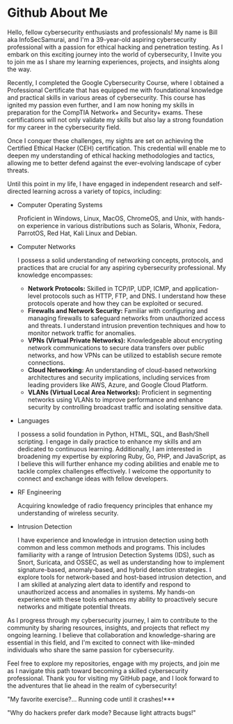 # Github About Me

Hello, fellow cybersecurity enthusiasts and professionals! My name is Bill aka InfoSecSamurai, and I'm a 39-year-old aspiring cybersecurity professional with a passion for ethical hacking and penetration testing. As I embark on this exciting journey into the world of cybersecurity, I Invite you to join me as I share my learning experiences, projects, and insights along the way.

Recently, I completed the Google Cybersecurity Course, where I obtained a Professional Certificate that has equipped me with foundational knowledge and practical skills in various areas of cybersecurity. This course has ignited my passion even further, and I am now honing my skills in preparation for the CompTIA Network+ and Security+ exams. These certifications will not only validate my skills but also lay a strong foundation for my career in the cybersecurity field.

Once I conquer these challenges, my sights are set on achieving the Certified Ethical Hacker (CEH) certification. This credential will enable me to deepen my understanding of ethical hacking methodologies and tactics, allowing me to better defend against the ever-evolving landscape of cyber threats.

Until this point in my life, I have engaged in independent research and self-directed learning across a variety of topics, including:

- Computer Operating Systems
    
    Proficient in Windows, Linux, MacOS, ChromeOS, and Unix, with hands-on experience in various distributions such as Solaris, Whonix, Fedora, ParrotOS, Red Hat, Kali Linux and Debian. 
    

- Computer Networks
    
    I possess a solid understanding of networking concepts, protocols, and practices that are crucial for any aspiring cybersecurity professional. My knowledge encompasses:
    
    - **Network Protocols:** Skilled in TCP/IP, UDP, ICMP,
    and application-level protocols such as HTTP, FTP, and DNS. I understand how these protocols operate and how they can be exploited or secured.
    - **Firewalls and Network Security:** Familiar with
    configuring and managing firewalls to safeguard networks from
    unauthorized access and threats. I understand intrusion prevention
    techniques and how to monitor network traffic for anomalies.
    - **VPNs (Virtual Private Networks):** Knowledgeable
    about encrypting network communications to secure data transfers over
    public networks, and how VPNs can be utilized to establish secure remote connections.
    - **Cloud Networking:** An understanding of cloud-based
    networking architectures and security implications, including services
    from leading providers like AWS, Azure, and Google Cloud Platform.
    - **VLANs (Virtual Local Area Networks):** Proficient in
    segmenting networks using VLANs to improve performance and enhance
    security by controlling broadcast traffic and isolating sensitive data.

- Languages
    
    I possess a solid foundation in Python, HTML, SQL, and Bash/Shell scripting. I engage in daily practice to enhance my skills and am dedicated to continuous learning. Additionally, I am interested in broadening my expertise by exploring Ruby, Go, PHP, and JavaScript, as I believe this will further enhance my coding abilities and enable me to tackle complex challenges effectively. I welcome the opportunity to connect and exchange ideas with fellow developers.
    

- RF Engineering
    
    Acquiring knowledge of radio frequency principles that enhance my understanding of wireless security.
    

- Intrusion Detection
    
    I have experience and knowledge in intrusion detection using both common and less common methods and programs. This includes familiarity with a range of Intrusion Detection Systems (IDS), such as Snort, Suricata, and OSSEC, as well as understanding how to implement signature-based, anomaly-based, and hybrid detection strategies. I explore tools for network-based and host-based intrusion detection, and I am skilled at analyzing alert data to identify and respond to unauthorized access and anomalies in systems. My hands-on experience with these tools enhances my ability to proactively secure networks and mitigate potential threats.
    

As I progress through my cybersecurity journey, I aim to contribute to the community by sharing resources, insights, and projects that reflect my ongoing learning. I believe that collaboration and knowledge-sharing are essential in this field, and I'm excited to connect with like-minded individuals who share the same passion for cybersecurity.

Feel free to explore my repositories, engage with my projects, and join me as I navigate this path toward becoming a skilled cybersecurity professional. Thank you for visiting my GitHub page, and I look forward to the adventures that lie ahead in the realm of cybersecurity!

"My favorite exercise?… Running code until it crashes!***

"Why do hackers prefer dark mode? Because light attracts bugs!"
